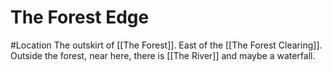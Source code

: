 # The Forest Edge
#Location 
The outskirt of [[The Forest]]. East of the [[The Forest Clearing]]. Outside the forest, near here, there is [[The River]] and maybe a waterfall.